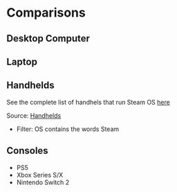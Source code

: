 # Comparisons

## Desktop Computer

## Laptop

## Handhelds
See the complete list of handhels that run Steam OS [here](https://docs.google.com/spreadsheets/d/1j7h38ko9cAPgO0R-n04JKsgZHJp5LFHyh-mO7aHfkAU/edit?usp=sharing)

Source: [Handhelds](https://docs.google.com/spreadsheets/d/1irg60f9qsZOkhp0cwOU7Cy4rJQeyusEUzTNQzhoTYTU/edit?usp=sharing) 
- Filter: OS contains the words Steam 

## Consoles
- PS5
- Xbox Series S/X
- Nintendo Switch 2